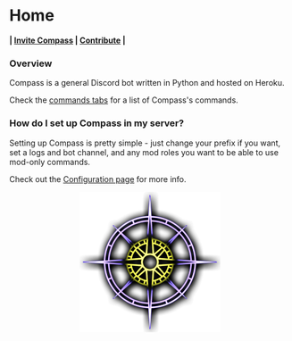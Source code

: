 # Home

**| [Invite Compass](https://discord.com/oauth2/authorize?client_id=932737557836468297&scope=bot&permissions=8&scope=applications.commands%20bot) | [Contribute](https://gitlab.com/glass-ships/compass-bot) |**

### Overview

Compass is a general Discord bot written in Python and hosted on Heroku. 

Check the [commands tabs](Commands/index.md) for a list of Compass's commands. 

### How do I set up Compass in my server?

Setting up Compass is pretty simple - just change your prefix if you want, set a logs and bot channel, and any mod roles you want to be able to use mod-only commands.

Check out the [Configuration page](Configuration/setup.md) for more info.

<img src='images/compass.png' alt='Compass Logo' width='50%' style='display: block; margin-left: auto; margin-right: auto;'> 